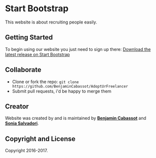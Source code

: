 # Start Bootstrap

This website is about recruiting people easily.

## Getting Started

To begin using our website you just need to sign up there: [Download the latest release on Start Bootstrap](https://github.com/BenjaminCabassot/AdoptUrFreelancer)

## Collaborate

* Clone or fork the repo: `git clone https://github.com/BenjaminCabassot/AdoptUrFreelancer`
* Submit pull requests, i'd be happy to merge them

## Creator

Website was created by and is maintained by **[Benjamin Cabassot](https://github.com/BenjaminCabassot/AdoptUrFreelancer)** and **[Sonia Salvadori](https://github.com/BenjaminCabassot/AdoptUrFreelancer)**.

## Copyright and License

Copyright 2016-2017.